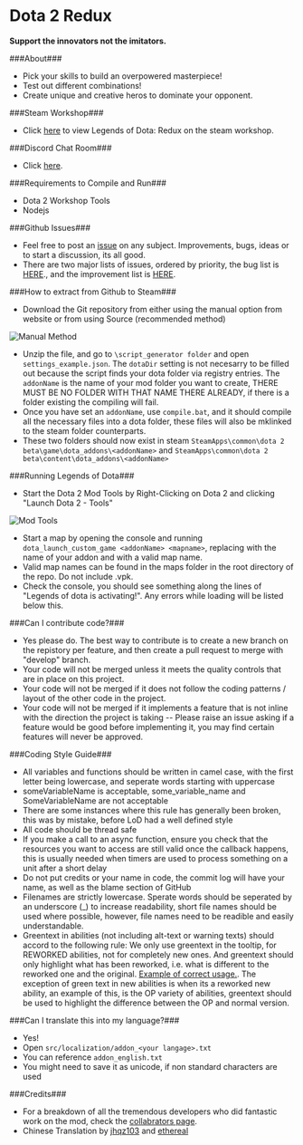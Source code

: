 Dota 2 Redux
=====

**Support the innovators not the imitators.**

###About###
 - Pick your skills to build an overpowered masterpiece!
 - Test out different combinations!
 - Create unique and creative heros to dominate your opponent.

###Steam Workshop###
 - Click [here](https://steamcommunity.com/sharedfiles/filedetails/?id=717356279) to view Legends of Dota: Redux on the steam workshop.
 
###Discord Chat Room###
 - Click [here](https://discordapp.com/channels/242335821426851842/242335821426851842).

###Requirements to Compile and Run###
 - Dota 2 Workshop Tools
 - Nodejs
 
###Github Issues###
 - Feel free to post an [issue](https://github.com/darklordabc/Legends-of-Dota-Redux/issues) on any subject. Improvements, bugs, ideas or to start a discussion, its all good.
 - There are two major lists of issues, ordered by priority, the bug list is [HERE](https://github.com/darklordabc/Legends-of-Dota-Redux/milestone/4)., and the improvement list is [HERE](https://github.com/darklordabc/Legends-of-Dota-Redux/milestone/5). 

###How to extract from Github to Steam###
 - Download the Git repository from either using the manual option from website or from using Source (recommended method)
 
![Manual Method](http://i.imgur.com/wUGrQRg.png)

 - Unzip the file, and go to `\script_generator folder` and open `settings_example.json`. The `dotaDir` setting is not necesarry to be filled out because the script finds your dota folder via registry entries. The `addonName` is the name of your mod folder you want to create, THERE MUST BE NO FOLDER WITH THAT NAME THERE ALREADY, if there is a folder existing the compiling will fail. 
 - Once you have set an `addonName`, use `compile.bat`, and it should compile all the necessary files into a dota folder, these files will also be mklinked to the steam folder counterparts. 
 - These two folders should now exist in steam `SteamApps\common\dota 2 beta\game\dota_addons\<addonName>` and `SteamApps\common\dota 2 beta\content\dota_addons\<addonName>`

###Running Legends of Dota###
 - Start the Dota 2 Mod Tools by Right-Clicking on Dota 2 and clicking "Launch Dota 2 - Tools"

![Mod Tools](http://i.imgur.com/0EsjTMO.png)

 - Start a map by opening the console and running `dota_launch_custom_game <addonName> <mapname>`, replacing <addonName> with the name of your addon and <mapname> with a valid map name.
 - Valid map names can be found in the maps folder in the root directory of the repo. Do not include .vpk.
 - Check the console, you should see something along the lines of "Legends of dota is activating!". Any errors while loading will be listed below this.

###Can I contribute code?###
 - Yes please do. The best way to contribute is to create a new branch on the repistory per feature, and then create a pull request to merge with "develop" branch. 
 - Your code will not be merged unless it meets the quality controls that are in place on this project.
 - Your code will not be merged if it does not follow the coding patterns / layout of the other code in the project.
 - Your code will not be merged if it implements a feature that is not inline with the direction the project is taking -- Please raise an issue asking if a feature would be good before implementing it, you may find certain features will never be approved.

###Coding Style Guide###
 - All variables and functions should be written in camel case, with the first letter being lowercase, and seperate words starting with uppercase
  - someVariableName is acceptable, some_variable_name and SomeVariableName are not acceptable
  - There are some instances where this rule has generally been broken, this was by mistake, before LoD had a well defined style
 - All code should be thread safe
  - If you make a call to an async function, ensure you check that the resources you want to access are still valid once the callback happens, this is usually needed when timers are used to process something on a unit after a short delay
 - Do not put credits or your name in code, the commit log will have your name, as well as the blame section of GitHub
 - Filenames are strictly lowercase. Sperate words should be seperated by an underscore (_) to increase readability, short file names should be used where possible, however, file names need to be readible and easily understandable.
 - Greentext in abilities (not including alt-text or warning texts) should accord to the following rule: We only use greentext in the tooltip, for REWORKED abilities, not for completely new ones. And greentext should only highlight what has been reworked, i.e. what is different to the reworked one and the original. [Example of correct usage.](http://imgur.com/5KWkSh5). The exception of green text in new abilities is when its a reworked new ability, an example of this, is the OP variety of abilities, greentext should be used to highlight the difference between the OP and normal version.

###Can I translate this into my language?###
 - Yes!
 - Open `src/localization/addon_<your langage>.txt`
 - You can reference `addon_english.txt`
 - You might need to save it as unicode, if non standard characters are used

###Credits###
 - For a breakdown of all the tremendous developers who did fantastic work on the mod, check the [collabrators page](https://github.com/darklordabc/Legends-of-Dota-Redux/graphs/contributors). 
 - Chinese Translation by [jhqz103](http://steamcommunity.com/profiles/76561198096463858/) and [ethereal](http://steamcommunity.com/profiles/76561198124343304/)

